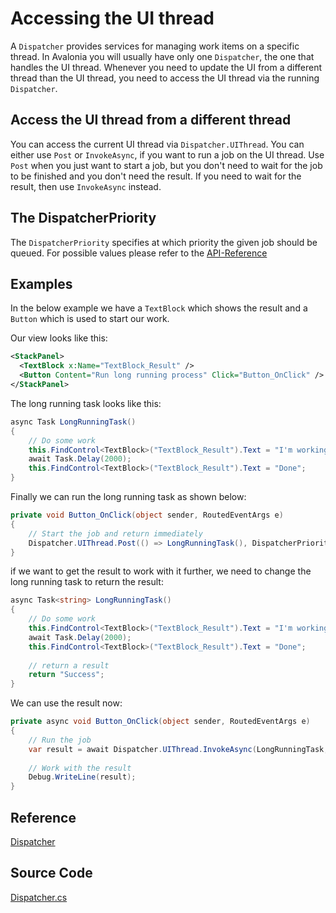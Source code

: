 # Accessing the UI thread

A `Dispatcher` provides services for managing work items on a specific thread. In Avalonia you will usually have only one `Dispatcher`, the one that handles the UI thread. Whenever you need to update the UI from a different thread than the UI thread, you need to access the UI thread via the running `Dispatcher`.

## Access the UI thread from a different thread

You can access the current UI thread via `Dispatcher.UIThread`. You can either use `Post` or `InvokeAsync`, if you want to run a job on the UI thread. Use `Post` when you just want to start a job, but you don't need to wait for the job to be finished and you don't need the result. If you need to wait for the result, then use `InvokeAsync` instead. 

## The DispatcherPriority

The `DispatcherPriority` specifies at which priority the given job should be queued. For possible values please refer to the [API-Reference](http://reference.avaloniaui.net/api/Avalonia.Threading/DispatcherPriority/)

## Examples

In the below example we have a `TextBlock` which shows the result and a `Button` which is used to start our work. 

Our view looks like this: 

```xml
<StackPanel>
  <TextBlock x:Name="TextBlock_Result" />
  <Button Content="Run long running process" Click="Button_OnClick" />
</StackPanel>
```

The long running task looks like this:

```cs
async Task LongRunningTask()
{
    // Do some work
    this.FindControl<TextBlock>("TextBlock_Result").Text = "I'm working ...";
    await Task.Delay(2000);
    this.FindControl<TextBlock>("TextBlock_Result").Text = "Done";
}
```

Finally we can run the long running task as shown below: 

```cs
private void Button_OnClick(object sender, RoutedEventArgs e)
{
    // Start the job and return immediately
    Dispatcher.UIThread.Post(() => LongRunningTask(), DispatcherPriority.Background);
}
```

if we want to get the result to work with it further, we need to change the long running task to return the result:

```cs
async Task<string> LongRunningTask()
{
    // Do some work
    this.FindControl<TextBlock>("TextBlock_Result").Text = "I'm working ...";
    await Task.Delay(2000);
    this.FindControl<TextBlock>("TextBlock_Result").Text = "Done";
    
    // return a result
    return "Success";
}
```

We can use the result now: 

```cs
private async void Button_OnClick(object sender, RoutedEventArgs e)
{
    // Run the job
    var result = await Dispatcher.UIThread.InvokeAsync(LongRunningTask, DispatcherPriority.Background);
    
    // Work with the result
    Debug.WriteLine(result);
}
```

## Reference
[Dispatcher](http://reference.avaloniaui.net/api/Avalonia.Threading/Dispatcher/)

## Source Code
[Dispatcher.cs](https://github.com/AvaloniaUI/Avalonia/blob/master/src/Avalonia.Base/Threading/Dispatcher.cs)